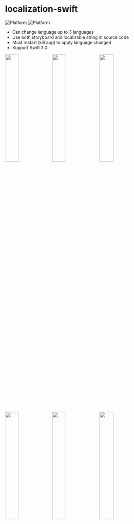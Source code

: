 # localization-swift
![Platform](https://img.shields.io/badge/platform-ios-lightgrey.svg?style=flat)
![Platform](https://img.shields.io/badge/language-swift%203.0-brightgreen.svg?style=flat)
- Can change language up to 3 languages
- Use both storyboard and localizable string in source code
- Must restart (kill app) to apply language changed
- Support Swift 3.0


<img src="https://lh3.googleusercontent.com/ujKu7Np-ddBYX1K622cPwSW6PbLwEdWdlA_OsTBVdfIBx0p814SypKQ1lAsJpGXINPwIv_njeMa9fphvgvYvcxdDE51TF2szUg3KHozINbp7AxlWkWou7jfiX1TjdXqR88aWjKQMnHo9NudcXALhAsnFZ17VbVakSkWcGpVc4kplXh3bBgT6o9HtnDs1obzKWa5qxBiQ1OBGSm7uHRGDEcI452iAfxn86Hr0dBmuWkc8yM2fSCd7apd0RIRau4fL0kl_9wzQAdUrg88ddsARcIzXIrpskkbwFA4lh3en6YNAZBAjtB8WcaefOKCdDSoj03QLSkIFLzIs8bINuVVza-IN2vG4qoFSZDJseFWEBVKgdzJgfiAA6vwvLyak4xEYZYHyHLsZGWKuqh31Sz1To9GKcVA-U8PZAax7S5MjWshaHppP3J7Gy3mYqt4IzkyEnc3nO7HOY2IqsLLX-FjcQyN3XpGstWRFrfHTg8TVuqshi7mKNVUKbSiRNNsO2qe7CzMIkTzlCDl_5zbG9KqtmcvHq3_IjVfGmteA94tGsgcpYO-gkAeLHg-HylBrR9fiNyow6tsybSZDjOIs-AKfEL8DFbTJWl7U0oQw1puBIii72-g9=w403-h716-no" width="30%"></img> 
<img src="https://lh3.googleusercontent.com/GwsRYiZnDJ_9bOycl3fOIQvr_BhKaSyF2dJflNyDmOj60lRQvnhk6A7xKmGuPjIq3HrJKDqsBeanBz6eRrbvOYIrpbr1l6ZpovGdyusX2LIHfoeiwwIOfMP6iPZE1aJUCt63MmtcWJtf6glG-Ob0PulwqSY0tU8YSEF58O5SuOIW-uhOY2qgklGFsHXVKtWWEuaIwLup6eJOGugJnAv1_RvAPDaTI2mgXvmr-vRTRpYkRlGrJ6-HyUsoC6zaFWNJM76eGJDd-HMFeyUfRNVt2t689C14Kr_HRhAA3-OeGxbHEvOijFT6TIkSW6mPTrPTA-MqDDtRMeaaUkGz-pbDYNHSfTcthrI835I5EwnZ7mOd4q01xoe-Pd4KnHRJWVt0vYPWOjvo7mKNLw4Zj0uP_aQRjb5O5Ma7L74LdS-ps5be_fNV2TYnrSUKeACBmRRYcZ1oEKz4GL5_GEzvPopdzzZC1nYfS6Qtec8U19U4nCLqoBwNREmeF5JEDaYmUV81I148t-5Biao8zwU6SMRRUmsXNUNipFPs3YPg4RrlVuysHs5Wtxs3do4Vvbo5nWGERecQ7dbV7YCswafduhnYN-tlpxzMJrJwWPpSXIgrpJn7mxAl=w403-h716-no" width="30%"></img> 
<img src="https://lh3.googleusercontent.com/DnNN-M2X5oePtS40EEHb3yMc3onTuLRcHRAxEZLv7oNTSzqIvIOnQ9Amde44Bpb2xCLBqstQRZFB9U5c7yZS8FV-HBNpGHfeBccEVfmSaVk_OohLnmZQXLIzGU9J72VOcUD4zYqTpluAq1Bpn7OMndysY4Ez0Xoq2f6s-YeTCcKW7MUTEpTwUuAt-HkrjeemcLyI8i4Mlj-5lyolBPO25sEI_4KeXNbc5rXEVezr9It8E-YOVWpVsMFdfd_rgQ1ipL4qGfSNdRgCUuAjDmf5Kav3gzZ2ozLIs2-mfdABBI9aWTLBRpQCW3c34fk6oYGoeyvtBPXeohKNIC_KysO2Z722XfyG5h8KluTWXCNSCPiM--3DkNBJBGSwDClPFTqj_GwTK2Y27ILPg1fo7xt1QOVQ8N2vc7a2SsWTwFysgqZ8OtKCPL1pGzwyILRoG54BQBxrOUlQpS3SubOHpiXd26D2FsEA2GE4gE_VFPzqQ0RuXPCIdQSJg0LfUOfz-4Pgdy4muFGNRbZZyouzQpzhJCzXwRNOVALLN0lq9HCgaRn5jFOOznNIDQ9tydvJb_Ob0CZbU4Vdh1wVX7I9ZXR_cEu3D2ZrItT0w0nVhWQIMXCga_Yt=w403-h716-no" width="30%"></img> 
<img src="https://lh3.googleusercontent.com/LCtC9vgXwsT45Zu2cTRgEibKdHHxe6T2AIltANciFry1CsPGFQl5POOksWXj22eM7z2KrieNxYPayD9W_Kwy7X6untgjUKfs700Uv9oe_UDblK5ajSf5NflkOGayGfclH7BY09KOkOA64gw4dohjtGZxyVg0PZohzMUE84ho9SOgSNKySutFNDuAS_Schajwat-YmpHHULK5DI3S9_AL_powKeYzPgAO-3ecQcHJe73lrdNi7h5tFgha2iuWeXUUl1YxOUeEmzmgYOVl0mpqSWsB-1l6Zq44vo8-QTgIB4YrN1_welcE9J0EKyb5ub7isZF-8yzYJFaQw7u-CRKdQOXHZdan4NhZmd59HoSbYNbSP5vUMIpd8WY8AkLAV5-DUbqREhJZvVOymJoLGbg5ILYfVDuyv1njNEz1W3_HvFRkXu8g7YB4jlW59q6pTD4s-KKynL6UGRkYSVv3DYdjHWwwLaAMnzBeq_lIXJDSgED2I03Jcb29MONBu-Mfup8xwDyMqca0paSBqC3qVC3S-ang6pWgrD5h-gJqC7dDgXG0dWC4eOl0T-ubs4hCCiVkgWmHT5zZG7T5hLM-URlRlqzqNjt7prsXw5YvUlMgCAXt4EmA=w403-h716-no" width="30%"></img>
<img src="https://lh3.googleusercontent.com/lqJ4afPNF90yyLZKGKEWfTe8dayorbtOePvIutEsYYDGR16XzCNQShZEQYXgnn7TjOURGSoREjwuHp8FO0h6BFTPWNbxgcoKbaN_OEI7VdR0Te6296IeoRpvEd-uFtZuq5BoQCNgcp5RvyjKhxJHeV-sMIJWmA2_BuGdMNTmpwZ6CxH4ITnxmTSAEWvYf3jccktwXgSkr1X1bj88NuJTihuICGenTnFzJeGG0AmBdo2npoRs9tn_Oel-rgOgXvEqxIPSWqIWrlXiOHULRtfKdacZ3eeCJCcKePQe3_YI4ODLU-Y7MjjCf-p3pVrrZgHDE_A0suJwT5gssQkobwh-hhJE6RFqTywADpEdg9Bk_c-fN4ZCwDYQsFIodi-24WiS-ZHokfsBqabQ7eS-3qvnTgPRyOZm7FkPVpLvkcugpQSBt8MSD5i6XGfKU-LjyL5OWNL87hNtI5UsYiZi6Kx0Ze8Bz5s94kHSQQ1IvKNBsDjJcMdd8Abcy1g3t44Rw3qnBJoggwJDjir6ld63Q5oCtmDNOk-fXIVS94_r93nMI_i1jhfsp7h5L8L2eE9P_RJqYPNc6is2OBzT1Q1GpXLrAJsfbBCx0wKbZUKBIcsXQvqaHYJ7=w403-h716-no" width="30%"></img> 
<img src="https://lh3.googleusercontent.com/lpYxSBU58u55D2QjYWCyMLng7jz3d-OCbCnzHH1DmVOO1kGZ-bVIbxBnyxlsDDGAbpvDfthYa7oxz6obPjtZLA8oAHqCQnTVL65rIbV_sgNlHJm9u2t9jke_9T9ucdZm67rW56-WtnO_j09wbQGrC8Fbe01FEV6MaGW_23D_Vv_w946AWOn9LAYAWQ2wIQ1w4Onj6yIho4q8tKu1Oxb4Y23S4rmpfoxTEEobxh-PbiD46u6M6BUTIrAYQwAYfkevSni0CrYVndNyvq_eHuQ47WeEJZ7bmqR6xu2tcFayGzeB5jtBYRPm0dUSxg3LZLjMzgFmtm04XCVgz3qyBrNUvT3_GiFMGk2BtFAu0Z2E3zQOIPt50X4bUI_G4UrXB6DufglERUkIGtXP21NXLheTZ3yUPzcjUr5fXRf9el6DR2Hod6m7aTpyYqSwbqWBZEYDWBGZ28uHeDxoqA-mO7oaidXwZ83aLENNXvV9ZpGk0qCrWHx4nOxckp6mL6QoMJUW6s4tPbbJhhKk_95mp3zETJmiMA8IsAWaDTFSNQ19QyqgjeSQV3-Oa_Fthhas0maTeWZ12qFMVCcT7wxzm8xiqUQlf92zbufqkFa7tfp9uI8jJeh3=w403-h716-no" width="30%"></img> 
